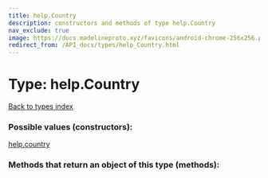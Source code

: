 ```yaml
---
title: help.Country
description: constructors and methods of type help.Country
nav_exclude: true
image: https://docs.madelineproto.xyz/favicons/android-chrome-256x256.png
redirect_from: /API_docs/types/help_Country.html
---
```

# Type: help.Country
[Back to types index](index.html)



### Possible values (constructors):

[help.country](/API_docs/constructors/help.country.html)  



### Methods that return an object of this type (methods):




